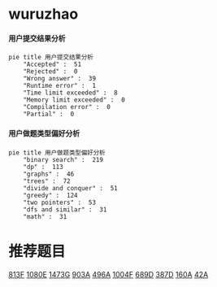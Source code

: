 # wuruzhao

<!-- tabs:start -->



#### **用户提交结果分析**

```mermaid
pie title 用户提交结果分析
    "Accepted" :  51
    "Rejected" :  0
    "Wrong answer" :  39
    "Runtime error" :  1
    "Time limit exceeded" :  8
    "Memory limit exceeded" :  0
    "Compilation error" :  0
    "Partial" :  0
```

#### **用户做题类型偏好分析**

```mermaid
pie title 用户做题类型偏好分析
    "binary search" :  219
    "dp" :  113
    "graphs" :  46
    "trees" :  72
    "divide and conquer" :  51
    "greedy" :  124
    "two pointers" :  53
    "dfs and similar" :  31
    "math" :  31
```



<!-- tabs:end -->
# 推荐题目
[813F](https://codeforces.com/contest/813/problem/F)
[1080E](https://codeforces.com/contest/1080/problem/E)
[1473G](https://codeforces.com/contest/1473/problem/G)
[903A](https://codeforces.com/contest/903/problem/A)
[496A](https://codeforces.com/contest/496/problem/A)
[1004F](https://codeforces.com/contest/1004/problem/F)
[689D](https://codeforces.com/contest/689/problem/D)
[387D](https://codeforces.com/contest/387/problem/D)
[160A](https://codeforces.com/contest/160/problem/A)
[42A](https://codeforces.com/contest/42/problem/A)
